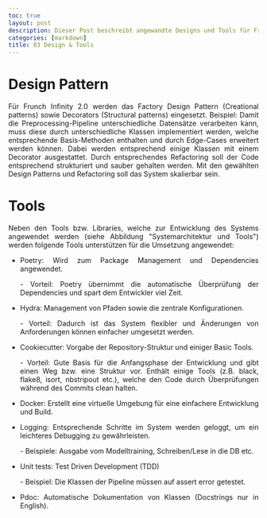 ```yaml
---
toc: true
layout: post
description: Dieser Post beschreibt angewandte Designs und Tools für Frunch Infinity 2.0
categories: [markdown]
title: 03 Design & Tools
---
```


# Design Pattern
<p style="text-align: justify;">Für Frunch Infinity 2.0 werden das Factory Design Pattern (Creational patterns) sowie Decorators (Structural patterns) eingesetzt. Beispiel: Damit die Preprocessing-Pipeline unterschiedliche Datensätze verarbeiten kann, muss diese durch unterschiedliche Klassen implementiert werden, welche entsprechende Basis-Methoden enthalten und durch Edge-Cases erweitert werden können. Dabei werden entsprechend einige Klassen mit einem Decorator ausgestattet. Durch entsprechendes Refactoring soll der Code entsprechend strukturiert und sauber gehalten werden. Mit den gewählten Design Patterns und Refactoring soll das System skalierbar sein.</p>

# Tools
<p style="text-align: justify;">Neben den Tools bzw. Libraries, welche zur Entwicklung des Systems angewendet werden (siehe Abbildung "Systemarchitektur und Tools") werden folgende Tools unterstützen für die Umsetzung angewendet:</p>

- <p style="text-align: justify;">Poetry: Wird zum Package Management und Dependencies angewendet. </p>
    <p style="text-align: justify;">- Vorteil: Poetry übernimmt die automatische Überprüfung der Dependencies und spart dem Entwickler viel Zeit. </p>
- <p style="text-align: justify;">Hydra: Management von Pfaden sowie die zentrale Konfigurationen. </p>
    <p style="text-align: justify;">- Vorteil: Dadurch ist das System flexibler und Änderungen von Anforderungen können einfacher umgesetzt werden.</p>
- <p style="text-align: justify;">Cookiecutter: Vorgabe der Repository-Struktur und einiger Basic Tools. </p>
    <p style="text-align: justify;">- Vorteil: Gute Basis für die Anfangsphase der Entwicklung und gibt einen Weg bzw. eine Struktur vor. Enthält einige Tools (z.B. black, flake8, isort, nbstripout etc.), welche den Code durch Überprüfungen während des Commits clean halten.</p>
- <p style="text-align: justify;">Docker: Erstellt eine virtuelle Umgebung für eine einfachere Entwicklung und Build. </p>
- <p style="text-align: justify;">Logging: Entsprechende Schritte im System werden geloggt, um ein leichteres Debugging zu gewährleisten.</p>
    <p style="text-align: justify;">- Beispiele: Ausgabe vom Modelltraining, Schreiben/Lese in die DB etc.</p>
- <p style="text-align: justify;">Unit tests: Test Driven Development (TDD)</p>
    <p style="text-align: justify;">- Beispiel: Die Klassen der Pipeline müssen auf assert error getestet.</p>
- <p style="text-align: justify;">Pdoc: Automatische Dokumentation von Klassen (Docstrings nur in English).</p>

